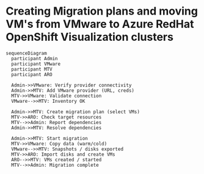 # Creating Migration plans and moving VM's from VMware to Azure RedHat OpenShift Visualization clusters

```mermaid
sequenceDiagram
  participant Admin
  participant VMware
  participant MTV
  participant ARO

  Admin->>VMware: Verify provider connectivity
  Admin->>MTV: Add VMware provider (URL, creds)
  MTV->>VMware: Validate connection
  VMware-->>MTV: Inventory OK

  Admin->>MTV: Create migration plan (select VMs)
  MTV->>ARO: Check target resources
  MTV-->>Admin: Report dependencies
  Admin->>MTV: Resolve dependencies

  Admin->>MTV: Start migration
  MTV->>VMware: Copy data (warm/cold)
  VMware-->>MTV: Snapshots / disks exported
  MTV->>ARO: Import disks and create VMs
  ARO-->>MTV: VMs created / started
  MTV-->>Admin: Migration complete
```
